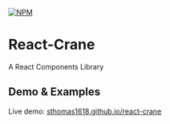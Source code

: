 [![NPM](https://img.shields.io/npm/v/react-crane.svg)](https://www.npmjs.com/package/react-crane)

# React-Crane

A React Components Library

## Demo & Examples

Live demo: [sthomas1618.github.io/react-crane](https://sthomas1618.github.io/react-crane/)
